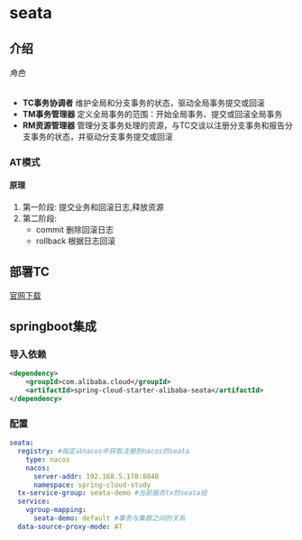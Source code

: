 # seata

## 介绍

###### 角色

- **TC事务协调者** 维护全局和分支事务的状态，驱动全局事务提交或回滚
- **TM事务管理器** 定义全局事务的范围：开始全局事务、提交或回滚全局事务
- **RM资源管理器** 管理分支事务处理的资源，与TC交谈以注册分支事务和报告分支事务的状态，并驱动分支事务提交或回滚

### AT模式

#### 原理

1. 第一阶段: 提交业务和回滚日志,释放资源
2. 第二阶段: 
	- commit 删除回滚日志
	- rollback 根据日志回滚

## 部署TC

[官网下载](https://seata.apache.org/zh-cn/unversioned/download/seata-server/)

## springboot集成

### 导入依赖

```xml
<dependency>
	<groupId>com.alibaba.cloud</groupId>
	<artifactId>spring-cloud-starter-alibaba-seata</artifactId>
</dependency>
```

### 配置

```yml
seata:
  registry: #指定从nacos中获取注册到nacos的seata
    type: nacos
    nacos:
      server-addr: 192.168.5.178:8848
      namespace: spring-cloud-study
  tx-service-group: seata-demo #当前服务tx的seata组
  service:
    vgroup-mapping:
      seata-demo: default #事务与集群之间的关系
  data-source-proxy-mode: AT
```
